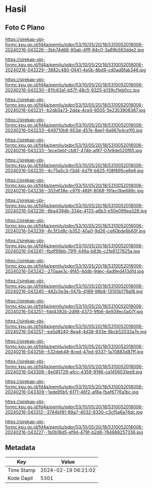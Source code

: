 # Hasil

## Foto C Plano

https://sirekap-obj-formc.kpu.go.id/fd4a/pemilu/pdpr/53/10/05/20/18/5310052018006-20240216-043226--3bb74d68-90ab-4fff-84c0-3a89b583dde2.jpg

https://sirekap-obj-formc.kpu.go.id/fd4a/pemilu/pdpr/53/10/05/20/18/5310052018006-20240216-043229--3882c480-0941-4e0b-8bd9-cd0ad8fab346.jpg

https://sirekap-obj-formc.kpu.go.id/fd4a/pemilu/pdpr/53/10/05/20/18/5310052018006-20240216-043230--81fc63a1-b57f-48c5-9325-b139cf1eb0cc.jpg

https://sirekap-obj-formc.kpu.go.id/fd4a/pemilu/pdpr/53/10/05/20/18/5310052018006-20240216-043231--b2db0a73-2dda-4ce0-8505-5e2353908367.jpg

https://sirekap-obj-formc.kpu.go.id/fd4a/pemilu/pdpr/53/10/05/20/18/5310052018006-20240216-043233--649710b8-653d-457e-8ee1-6a967e4ce1f0.jpg

https://sirekap-obj-formc.kpu.go.id/fd4a/pemilu/pdpr/53/10/05/20/18/5310052018006-20240216-043233--1ece0ebf-cb87-474b-af87-07e9de020f65.jpg

https://sirekap-obj-formc.kpu.go.id/fd4a/pemilu/pdpr/53/10/05/20/18/5310052018006-20240216-043235--4c75a5c3-f3d4-4d79-b825-f08f695ce6e6.jpg

https://sirekap-obj-formc.kpu.go.id/fd4a/pemilu/pdpr/53/10/05/20/18/5310052018006-20240216-043236--302df38e-c979-469f-8068-191ec0be689c.jpg

https://sirekap-obj-formc.kpu.go.id/fd4a/pemilu/pdpr/53/10/05/20/18/5310052018006-20240216-043239--6ba4394b-334e-4133-a6b3-e50e099ea328.jpg

https://sirekap-obj-formc.kpu.go.id/fd4a/pemilu/pdpr/53/10/05/20/18/5310052018006-20240216-043239--8c3f2d8c-b352-40a0-9d26-ce60bde6b60f.jpg

https://sirekap-obj-formc.kpu.go.id/fd4a/pemilu/pdpr/53/10/05/20/18/5310052018006-20240216-043241--fbdf99bb-791f-446a-b83b-c2fe8127825a.jpg

https://sirekap-obj-formc.kpu.go.id/fd4a/pemilu/pdpr/53/10/05/20/18/5310052018006-20240216-043242--270aae3c-9f45-4ddb-9dec-4ad9ed413d1d.jpg

https://sirekap-obj-formc.kpu.go.id/fd4a/pemilu/pdpr/53/10/05/20/18/5310052018006-20240216-043245--482c5e3e-047b-4189-98b8-13105b179a18.jpg

https://sirekap-obj-formc.kpu.go.id/fd4a/pemilu/pdpr/53/10/05/20/18/5310052018006-20240216-043251--fdd4392b-2d98-4373-9fb6-4e939ec0a07f.jpg

https://sirekap-obj-formc.kpu.go.id/fd4a/pemilu/pdpr/53/10/05/20/18/5310052018006-20240216-043257--ea5d8240-8ea4-4d38-933e-8bcb52032a7e.jpg

https://sirekap-obj-formc.kpu.go.id/fd4a/pemilu/pdpr/53/10/05/20/18/5310052018006-20240216-043259--532deb48-8ced-47ed-9337-1a70883d87ff.jpg

https://sirekap-obj-formc.kpu.go.id/fd4a/pemilu/pdpr/53/10/05/20/18/5310052018006-20240216-043306--8e081729-afcc-4359-9196-ca1456031ee9.jpg

https://sirekap-obj-formc.kpu.go.id/fd4a/pemilu/pdpr/53/10/05/20/18/5310052018006-20240216-043309--1ede95b5-6171-46f2-af8a-fbaf6776a1bc.jpg

https://sirekap-obj-formc.kpu.go.id/fd4a/pemilu/pdpr/53/10/05/20/18/5310052018006-20240216-043312--3744bf81-89a7-4032-8330-c3cf5a6a74dc.jpg

https://sirekap-obj-formc.kpu.go.id/fd4a/pemilu/pdpr/53/10/05/20/18/5310052018006-20240216-043227--1b0b18d5-ef9d-479f-b2d6-784888257336.jpg


## Metadata

| Key        | Value               |
| ---------- | ------------------- |
| Time Stamp | 2024-02-19 06:21:02 |
| Kode Dapil | 5301                |



